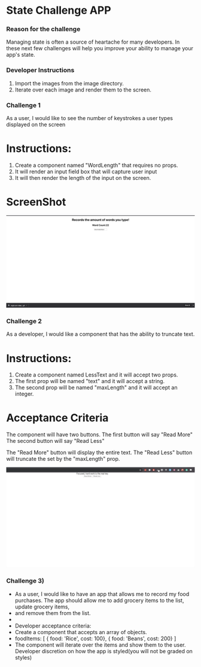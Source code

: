 # State Challenge APP

### Reason for the challenge

Managing state is often a source of heartache for many developers.
In these next few challenges will help you improve your ability to manage your app's state.

### Developer Instructions

1. Import the images from the image directory.
2. Iterate over each image and render them to the screen.

### Challenge 1

As a user, I would like to see the number of keystrokes a user types displayed on the screen

# Instructions:

1. Create a component named "WordLength" that requires no props.
2. It will render an input field box that will capture user input
3. It will then render the length of the input on the screen.

# ScreenShot

![](challenge_01.png)

### Challenge 2 

As a developer, I would like a component that has the ability to truncate text.

# Instructions:

1.  Create a component named LessText and it will accept two props.
2.  The first prop will be named "text" and it will accept a string.
3.  The second prop will be named "maxLength" and it will accept an integer.

# Acceptance Criteria

The component will have two buttons.
The first button will say "Read More"
The second button will say "Read Less"

The "Read More" button will display the entire text.
The "Read Less" button will truncate the set by the "maxLength" prop.

![](challenge_02.gif)

### Challenge 3)

- As a user, I would like to have an app that allows me to record my food purchases. The app should allow me to add grocery items to the list, update grocery items,
- and remove them from the list.
-
- Developer acceptance criteria:
- Create a component that accepts an array of objects.
- foodItems: [
  { food: 'Rice', cost: 100},
  { food: 'Beans', cost: 200}
  ]
- The component will iterate over the items and show them to the user. Developer discretion on how the app is styled(you will not be graded on styles)
